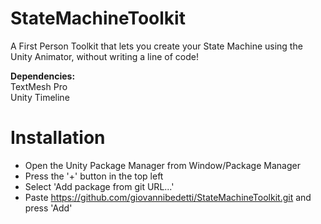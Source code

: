 # StateMachineToolkit
 A First Person Toolkit that lets you create your State Machine using the Unity Animator, without writing a line of code!

**Dependencies:**  
TextMesh Pro  
Unity Timeline  

# Installation

- Open the Unity Package Manager from Window/Package Manager
- Press the '+' button in the top left
- Select 'Add package from git URL...'
- Paste https://github.com/giovannibedetti/StateMachineToolkit.git and press 'Add'
